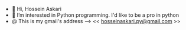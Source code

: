 - 👋 Hi, Hossein Askari
- 👀 I’m interested in Python programming. I'd like to be a pro in python
- @  This is my gmail's address --> << hosseinaskari.py@gmail.com >>

<!---
hosseina3kari/hosseina3kari is a ✨ special ✨ repository because its `README.md` (this file) appears on your GitHub profile.
You can click the Preview link to take a look at your changes.
--->
